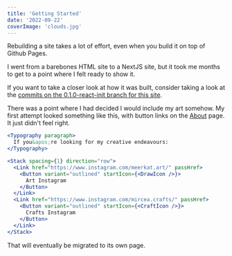 ```yaml
---
title: 'Getting Started'
date: '2022-09-22'
coverImage: 'clouds.jpg'
---
```


Rebuilding a site takes a lot of effort, even when you build it on top of Github Pages.

I went from a barebones HTML site to a NextJS site, but it took me months to get to a point where I felt ready to show it.

If you want to take a closer look at how it was built, consider taking a look at the [commits on the 0.1.0-react-init branch for this site](https://github.com/Rikoru/rikoru.github.io/commits/0.1.0-react-init).

There was a point where I had decided I would include my art somehow. My first attempt looked something like this, with button links on the [About](/about) page. It just didn't feel right.

```jsx
<Typography paragraph>
  If you&apos;re looking for my creative endeavours:
</Typography>

<Stack spacing={1} direction="row">
  <Link href="https://www.instagram.com/meerkat.art/" passHref>
    <Button variant="outlined" startIcon={<DrawIcon />}>
      Art Instagram
    </Button>
  </Link>
  <Link href="https://www.instagram.com/mircea.crafts/" passHref>
    <Button variant="outlined" startIcon={<CraftIcon />}>
      Crafts Instagram
    </Button>
  </Link>
</Stack>
```

That will eventually be migrated to its own page.
